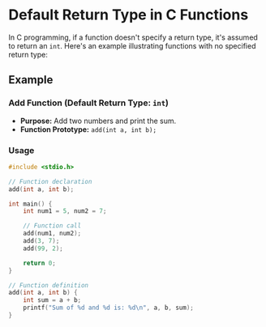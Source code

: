 # Default Return Type in C Functions

In C programming, if a function doesn't specify a return type, it's assumed to return an `int`. Here's an example illustrating functions with no specified return type:

## Example

### Add Function (Default Return Type: `int`)

- **Purpose:** Add two numbers and print the sum.
- **Function Prototype:** `add(int a, int b);`

### Usage

```c
#include <stdio.h>

// Function declaration
add(int a, int b);

int main() {
    int num1 = 5, num2 = 7;

    // Function call
    add(num1, num2);
    add(3, 7);
    add(99, 2);

    return 0;
}

// Function definition
add(int a, int b) {
    int sum = a + b;
    printf("Sum of %d and %d is: %d\n", a, b, sum);
}
``` 
